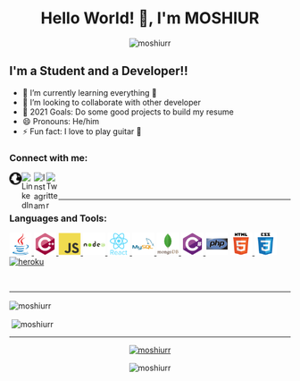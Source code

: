 
<!--
**moshiurr/moshiurr** is a ✨ _special_ ✨ repository because its `README.md` (this file) appears on your GitHub profile.

Here are some ideas to get you started:

- 🔭 I’m currently working on ...
- 🌱 I’m currently learning ...
- 👯 I’m looking to collaborate on ...
- 🤔 I’m looking for help with ...
- 💬 Ask me about ...
- 📫 How to reach me: ...
- 😄 Pronouns: ...
- ⚡ Fun fact: ...


### Hello World!, I am [MOSHIUR][website] 👋

-->

<h1 align="center">Hello World! 👋, I'm MOSHIUR</h1> 
<p align="center"> <img src="https://komarev.com/ghpvc/?username=moshiurr&label=Profile%20views&color=0e75b6&style=flat" alt="moshiurr"/> </p>


## I'm a Student and a Developer!!

- 🌱 I’m currently learning everything 🤣
- 👯 I’m looking to collaborate with other developer
- 🥅 2021 Goals: Do some good projects to build my resume
- 😄 Pronouns: He/him
- ⚡ Fun fact: I love to play guitar 🎸

### Connect with me:

[<img align="left" alt="" width="22px" src="https://raw.githubusercontent.com/iconic/open-iconic/master/svg/globe.svg" />][website]
[<img align="left" alt="LinkedIn" width="22px" src="https://cdn.jsdelivr.net/npm/simple-icons@v3/icons/linkedin.svg" />][linkedin]
[<img align="left" alt="Instagram" width="22px" src="https://cdn.jsdelivr.net/npm/simple-icons@v3/icons/instagram.svg" />][instagram]
[<img align="left" alt="Twitter" width="22px" src="https://cdn.jsdelivr.net/npm/simple-icons@v3/icons/twitter.svg" />][twitter]


<br />
<br />

---
  
  
 <h3 align="left">Languages and Tools:</h3>
<p align="left"> <a href="https://www.java.com" target="_blank"> <img src="https://raw.githubusercontent.com/devicons/devicon/master/icons/java/java-original.svg" alt="java" width="40" height="40"/> <a href="https://www.w3schools.com/cpp/" target="_blank"> <img src="https://raw.githubusercontent.com/devicons/devicon/master/icons/cplusplus/cplusplus-original.svg" alt="cplusplus" width="40" height="40"/> </a> </a> <a href="https://developer.mozilla.org/en-US/docs/Web/JavaScript" target="_blank"> <img src="https://raw.githubusercontent.com/devicons/devicon/master/icons/javascript/javascript-original.svg" alt="javascript" width="40" height="40"/> </a> <a href="https://nodejs.org" target="_blank"> <img src="https://raw.githubusercontent.com/devicons/devicon/master/icons/nodejs/nodejs-original-wordmark.svg" alt="nodejs" width="40" height="40"/> </a> </a> <a href="https://reactjs.org/" target="_blank"> <img src="https://raw.githubusercontent.com/devicons/devicon/master/icons/react/react-original-wordmark.svg" alt="react" width="40" height="40"/> </a> <a href="https://www.mysql.com/" target="_blank"> <img src="https://raw.githubusercontent.com/devicons/devicon/master/icons/mysql/mysql-original-wordmark.svg" alt="mysql" width="40" height="40"/> </a> <a href="https://www.mongodb.com/" target="_blank"> <img src="https://raw.githubusercontent.com/devicons/devicon/master/icons/mongodb/mongodb-original-wordmark.svg" alt="mongodb" width="40" height="40"/> </a> <a href="https://www.php.net" target="_blank"> <a href="https://www.w3schools.com/cs/" target="_blank"> <img src="https://raw.githubusercontent.com/devicons/devicon/master/icons/csharp/csharp-original.svg" alt="csharp" width="40" height="40"/> </a>  <img src="https://raw.githubusercontent.com/devicons/devicon/master/icons/php/php-original.svg" alt="php" width="40" height="40"/> <a href="https://www.w3.org/html/" target="_blank"> <img src="https://raw.githubusercontent.com/devicons/devicon/master/icons/html5/html5-original-wordmark.svg" alt="html5" width="40" height="40"/> </a> <a href="https://www.w3schools.com/css/" target="_blank"> <img src="https://raw.githubusercontent.com/devicons/devicon/master/icons/css3/css3-original-wordmark.svg" alt="css3" width="40" height="40"/> </a> <a href="https://heroku.com" target="_blank"> <img src="https://www.vectorlogo.zone/logos/heroku/heroku-icon.svg" alt="heroku" width="40" height="40"/> </a>
</p>
  
<br />

---

<p><img align="center" src="https://github-readme-stats.vercel.app/api/top-langs?username=moshiurr&show_icons=true&locale=en&layout=compact" alt="moshiurr" /></p>

<p>&nbsp;<img align="center" src="https://github-readme-stats.vercel.app/api?username=moshiurr&show_icons=true&locale=en" alt="moshiurr" /></p>


---


<p align="center"> <a href="https://github.com/ryo-ma/github-profile-trophy"><img src="https://github-profile-trophy.vercel.app/?username=moshiurr" alt="moshiurr" /></a> </p>

<p align="center"><img align="center" src="https://github-readme-streak-stats.herokuapp.com/?user=moshiurr&" alt="moshiurr" /></p>

[website]: https://moshiurr.github.io/portfolio/
[twitter]: https://twitter.com/_moshiurr_
[instagram]: https://www.instagram.com/_moshiurr_/
[linkedin]: https://www.linkedin.com/in/moshiur-rahman-23423115a/

